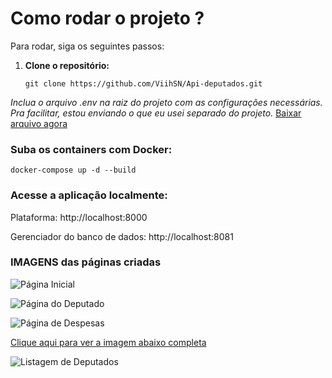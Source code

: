 # Como rodar o projeto ?

Para rodar, siga os seguintes passos:

1. **Clone o repositório:**

   ```git clone https://github.com/ViihSN/Api-deputados.git```

*Inclua o arquivo .env na raiz do projeto com as configurações necessárias.*
*Pra facilitar, estou enviando o que eu usei separado do projeto.*
[Baixar arquivo agora](https://drive.google.com/file/d/1UKcHF8tSyFQYcj3i9Vm8GYgUAuEXChI3/view?usp=sharing)


### Suba os containers com Docker:

``` docker-compose up -d --build ```

### Acesse a aplicação localmente:

Plataforma: http://localhost:8000

Gerenciador do banco de dados: http://localhost:8081

### IMAGENS das páginas criadas
![Página Inicial](https://i.ibb.co/qhtN59n/screencapture-localhost-8000-2025-07-22-15-49-03.png)

![Página do Deputado](https://i.ibb.co/dXggxh0/screencapture-localhost-8000-deputados-204379-2025-07-22-15-50-25.png)

![Página de Despesas](https://i.ibb.co/svzCd9Tv/screencapture-localhost-8000-despesas-2025-07-22-15-49-43.png)

[Clique aqui para ver a imagem abaixo completa](https://i.ibb.co/KcdYJLDf/screencapture-localhost-8000-deputados-2025-07-22-15-49-23.png)

![Listagem de Deputados](https://i.ibb.co/KcdYJLDf/screencapture-localhost-8000-deputados-2025-07-22-15-49-23.png)



